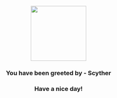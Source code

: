 <p align="center">
    <img src="https://raw.githubusercontent.com/PokeAPI/sprites/master/sprites/pokemon/123.png" width="150" height="150">
</p>
<h3 align="center">You have been greeted by - <b>Scyther</b></h3>
<h3 align="center">Have a nice day!</h3>
